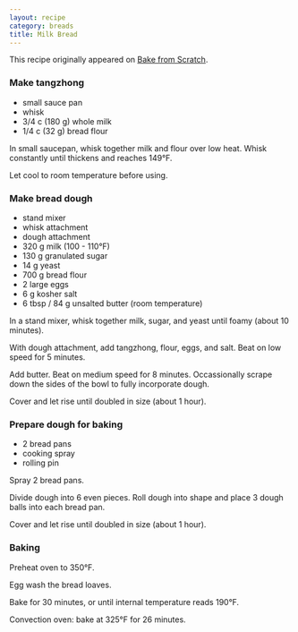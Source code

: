 ```yaml
---
layout: recipe
category: breads
title: Milk Bread
---
```


This recipe originally appeared on [Bake from Scratch](https://www.bakefromscratch.com/milk-bread/).

### Make tangzhong

-   small sauce pan
-   whisk
-   3/4 c (180 g) whole milk
-   1/4 c (32 g) bread flour

In small saucepan, whisk together milk and flour over low heat. Whisk constantly until thickens and reaches 149°F.

Let cool to room temperature before using.

### Make bread dough

- stand mixer
- whisk attachment
- dough attachment
- 320 g milk (100 - 110°F)
- 130 g granulated sugar
- 14 g yeast
- 700 g bread flour
- 2 large eggs
- 6 g kosher salt
- 6 tbsp / 84 g unsalted butter (room temperature)

In a stand mixer, whisk together milk, sugar, and yeast until foamy (about 10 minutes).

With dough attachment, add tangzhong, flour, eggs, and salt. Beat on low speed for 5 minutes. 

Add butter. Beat on medium speed for 8 minutes. Occassionally scrape down the sides of the bowl to fully incorporate dough.

Cover and let rise until doubled in size (about 1 hour).

### Prepare dough for baking

- 2 bread pans
- cooking spray
- rolling pin

Spray 2 bread pans.

Divide dough into 6 even pieces. Roll dough into shape and place 3 dough balls into each bread pan.

Cover and let rise until doubled in size (about 1 hour).

### Baking

Preheat oven to 350°F.

Egg wash the bread loaves.

Bake for 30 minutes, or until internal temperature reads 190°F.

Convection oven: bake at 325°F for 26 minutes.

